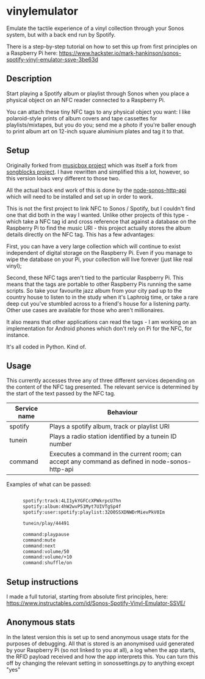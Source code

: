 # vinylemulator

Emulate the tactile experience of a vinyl collection through your Sonos system, but with a back end run by Spotify.

There is a step-by-step tutorial on how to set this up from first principles on a Raspberry Pi here: https://www.hackster.io/mark-hankinson/sonos-spotify-vinyl-emulator-ssve-3be63d

Description
---------------------------

Start playing a Spotify album or playlist through Sonos when you place a physical object on an NFC reader connected to a Raspberry Pi.

You can attach these tiny NFC tags to any physical object you want: I like polaroid-style prints of album covers and tape cassettes for playlists/mixtapes, but you do you; send me a photo if you're baller enough to print album art on 12-inch square aluminium plates and tag it to that.

Setup
---------------------------

Originally forked from <a href="https://github.com/pucbaldwin/musicbox">musicbox project</a> which was itself a fork from <a href="https://github.com/shawnrk/songblocks">songblocks project</a>. I have rewritten and simplified this a lot, however, so this version looks very different to those two.

All the actual back end work of this is done by the <a href="https://github.com/jishi/node-sonos-http-api/">node-sonos-http-api</a> which will need to be installed and set up in order to work.

This is not the first project to link NFC to Sonos / Spotify, but I couldn't find one that did both in the way I wanted. Unlike other projects of this type - which take a NFC tag id and cross reference that against a database on the Raspberry Pi to find the music URI - this project actually stores the album details directly on the NFC tag. This has a few advantages:

First, you can have a very large collection which will continue to exist independent of digital storage on the Raspberry Pi. Even if you manage to wipe the database on your Pi, your collection will live forever (just like real vinyl);

Second, these NFC tags aren't tied to the particular Raspberry Pi. This means that the tags are portable to other Raspberry Pis running the same scripts. So take your favourite jazz album from your city pad up to the country house to listen to in the study when it's Laphroig time, or take a rare deep cut you've stumbled across to a friend's house for a listening party. Other use cases are available for those who aren't millionaires.

It also means that other applications can read the tags - I am working on an implementation for Android phones which don't rely on Pi for the NFC, for instance.

It's all coded in Python. Kind of.

Usage
---------------------------

This currently accesses three any of three different services depending on the content of the NFC tag presented. The relevant service is determined by the start of the text passed by the NFC tag.

| Service name     | Behaviour       |
| ---------------- | --------------- |
| spotify | Plays a spotify album, track or playlist URI |
| tunein | Plays a radio station identified by a tunein ID number |
| command | Executes a command in the current room; can accept any command as defined in node-sonos-http-api |

Examples of what can be passed:

```sh

      spotify:track:4LI1ykYGFCcXPWkrpcU7hn
      spotify:album:4hW2wvP51Myt7UIVTgSp4f
      spotify:user:spotify:playlist:32O0SSXDNWDrMievPkV0Im

      tunein/play/44491

      command:playpause
      command:mute
      command:next
      command:volume/50
      command:volume/+10
      command:shuffle/on
```

Setup instructions
---------------------------

I made a full tutorial, starting from absolute first principles, here:
https://www.instructables.com/id/Sonos-Spotify-Vinyl-Emulator-SSVE/


Anonymous stats
---------------------------

In the latest version this is set up to send anonymous usage stats for the purposes of debugging. All that is stored is an anonymised uuid generated by your Raspberry Pi (so not linked to you at all), a log when the app starts, the RFID payload received and how the app interprets this.  You can turn this off by changing the relevant setting in sonossettings.py to anything except "yes"

